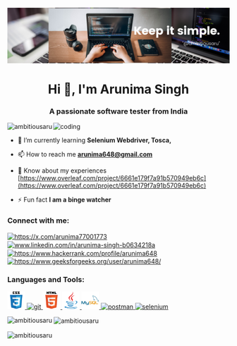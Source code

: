 

<!--
**ambitiousaru/ambitiousaru** is a ✨ _special_ ✨ repository because its `README.md` (this file) appears on your GitHub profile.

Here are some ideas to get you started:

- 🔭 I’m currently working on ...
- 🌱 I’m currently learning ...
- 👯 I’m looking to collaborate on ...
- 🤔 I’m looking for help with ...
- 💬 Ask me about ...
- 📫 How to reach me: ...
- 😄 Pronouns: ...
- ⚡ Fun fact: ...
-->

![log](https://github.com/ambitiousaru/ambitiousaru/blob/main/Black%20Minimal%20Motivation%20Quote%20LinkedIn%20Banner.png)
<h1 align="center">Hi 👋, I'm Arunima Singh</h1>
<h3 align="center">A passionate software tester from India</h3>

<img align="right" alt="coding" width="400" src="https://www.google.com/url?sa=i&url=https%3A%2F%2Ftenor.com%2Fview%2Fcoding-girl-gif-2332171326726785246&psig=AOvVaw3gFstjutoDol25AflMltQr&ust=1720939477978000&source=images&cd=vfe&opi=89978449&ved=0CBAQjRxqFwoTCKCZsKW1o4cDFQAAAAAdAAAAABAE">


<p align="left"> <img src="https://komarev.com/ghpvc/?username=ambitiousaru&label=Profile%20views&color=0e75b6&style=flat" alt="ambitiousaru" /> </p>

- 🌱 I’m currently learning **Selenium Webdriver, Tosca,**

- 📫 How to reach me **arunima648@gmail.com**

- 📄 Know about my experiences [https://www.overleaf.com/project/6661e179f7a91b570949eb6c](https://www.overleaf.com/project/6661e179f7a91b570949eb6c)

- ⚡ Fun fact **I am a binge watcher**

<h3 align="left">Connect with me:</h3>
<p align="left">
<a href="https://twitter.com/https://x.com/arunima77001773" target="blank"><img align="center" src="https://raw.githubusercontent.com/rahuldkjain/github-profile-readme-generator/master/src/images/icons/Social/twitter.svg" alt="https://x.com/arunima77001773" height="30" width="40" /></a>
<a href="https://linkedin.com/in/www.linkedin.com/in/arunima-singh-b0634218a" target="blank"><img align="center" src="https://raw.githubusercontent.com/rahuldkjain/github-profile-readme-generator/master/src/images/icons/Social/linked-in-alt.svg" alt="www.linkedin.com/in/arunima-singh-b0634218a" height="30" width="40" /></a>
<a href="https://www.hackerrank.com/https://www.hackerrank.com/profile/arunima648" target="blank"><img align="center" src="https://raw.githubusercontent.com/rahuldkjain/github-profile-readme-generator/master/src/images/icons/Social/hackerrank.svg" alt="https://www.hackerrank.com/profile/arunima648" height="30" width="40" /></a>
<a href="https://auth.geeksforgeeks.org/user/https://www.geeksforgeeks.org/user/arunima648/" target="blank"><img align="center" src="https://raw.githubusercontent.com/rahuldkjain/github-profile-readme-generator/master/src/images/icons/Social/geeks-for-geeks.svg" alt="https://www.geeksforgeeks.org/user/arunima648/" height="30" width="40" /></a>
</p>

<h3 align="left">Languages and Tools:</h3>
<p align="left"> <a href="https://www.w3schools.com/css/" target="_blank" rel="noreferrer"> <img src="https://raw.githubusercontent.com/devicons/devicon/master/icons/css3/css3-original-wordmark.svg" alt="css3" width="40" height="40"/> </a> <a href="https://git-scm.com/" target="_blank" rel="noreferrer"> <img src="https://www.vectorlogo.zone/logos/git-scm/git-scm-icon.svg" alt="git" width="40" height="40"/> </a> <a href="https://www.w3.org/html/" target="_blank" rel="noreferrer"> <img src="https://raw.githubusercontent.com/devicons/devicon/master/icons/html5/html5-original-wordmark.svg" alt="html5" width="40" height="40"/> </a> <a href="https://www.java.com" target="_blank" rel="noreferrer"> <img src="https://raw.githubusercontent.com/devicons/devicon/master/icons/java/java-original.svg" alt="java" width="40" height="40"/> </a> <a href="https://www.mysql.com/" target="_blank" rel="noreferrer"> <img src="https://raw.githubusercontent.com/devicons/devicon/master/icons/mysql/mysql-original-wordmark.svg" alt="mysql" width="40" height="40"/> </a> <a href="https://postman.com" target="_blank" rel="noreferrer"> <img src="https://www.vectorlogo.zone/logos/getpostman/getpostman-icon.svg" alt="postman" width="40" height="40"/> </a> <a href="https://www.selenium.dev" target="_blank" rel="noreferrer"> <img src="https://raw.githubusercontent.com/detain/svg-logos/780f25886640cef088af994181646db2f6b1a3f8/svg/selenium-logo.svg" alt="selenium" width="40" height="40"/> </a> </p>

<p><img align="left" src="https://github-readme-stats.vercel.app/api/top-langs?username=ambitiousaru&show_icons=true&locale=en&layout=compact" alt="ambitiousaru" /></p>

<p>&nbsp;<img align="center" src="https://github-readme-stats.vercel.app/api?username=ambitiousaru&show_icons=true&locale=en" alt="ambitiousaru" /></p>

<p><img align="center" src="https://github-readme-streak-stats.herokuapp.com/?user=ambitiousaru&" alt="ambitiousaru" /></p>

